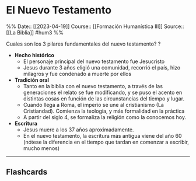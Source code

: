 # El Nuevo Testamento

%%
Date:: [[2023-04-19]]
Course:: [[Formación Humanística III]]
Source:: [[La Biblia]]
#hum3 
%%

Cuales son los 3 pilares fundamentales del nuevo testamento?
?
- **Hecho histórico**
	- El personaje principal del nuevo testamento fue Jesucristo
	- Jesus durante 3 años eligió una comunidad, recorrió el país, hizo milagros y fue condenado a muerte por ellos
- **Tradición oral**
	- Tanto en la biblia con el nuevo testamento, a través de las generaciones el relato se fue modificando, y se puso el acento en distintas cosas en función de las circunstancias del tiempo y lugar. 
	- Cuando llega a Roma, el imperio se une al cristianismo (La Cristiandad). Comienza la teología, y más formalidad en la práctica
	- A partir del siglo 4, se formaliza la religión como la conocemos hoy.
- **Escritura**
	- Jesus muere a los 37 años aproximadamente.
	- En el nuevo testamento, la escritura más antigua viene del año 60 (nótese la diferencia en el tiempo que tardan en comenzar a escribir, mucho menos)




___
## Flashcards